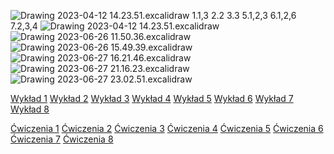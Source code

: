 ![Drawing 2023-04-12 14.23.51.excalidraw](/Notatki/Semestr%202/Analiza%20matematyczna%202.3A/Wyk%C5%82ady/Kolokwium/Drawing%202023-04-12%2014.23.51.excalidraw.svg)
1.1,3
2.2
3.3
5.1,2,3
6.1,2,6
7.2,3,4
![Drawing 2023-04-12 14.23.51.excalidraw](/Notatki/Semestr%202/Analiza%20matematyczna%202.3A/Wyk%C5%82ady/Kolokwium/Drawing%202023-04-12%2014.23.51.excalidraw.svg)
![Drawing 2023-06-26 11.50.36.excalidraw](/Notatki/Semestr%202/Analiza%20matematyczna%202.3A/Wyk%C5%82ady/Kolokwium/Drawing%202023-06-26%2011.50.36.excalidraw.svg)
![Drawing 2023-06-26 15.49.39.excalidraw](/Notatki/Semestr%202/Analiza%20matematyczna%202.3A/Wyk%C5%82ady/Kolokwium/Drawing%202023-06-26%2015.49.39.excalidraw.svg)
![Drawing 2023-06-27 16.21.46.excalidraw](/Notatki/Semestr%202/Analiza%20matematyczna%202.3A/Wyk%C5%82ady/Kolokwium/Drawing%202023-06-27%2016.21.46.excalidraw.svg)
![Drawing 2023-06-27 21.16.23.excalidraw](/Notatki/Semestr%202/Analiza%20matematyczna%202.3A/Wyk%C5%82ady/Kolokwium/Drawing%202023-06-27%2021.16.23.excalidraw.svg)
![Drawing 2023-06-27 23.02.51.excalidraw](/Notatki/Semestr%202/Analiza%20matematyczna%202.3A/Wyk%C5%82ady/Kolokwium/Drawing%202023-06-27%2023.02.51.excalidraw.svg)

[Wykład 1](/Notatki/Semestr%202/Analiza%20matematyczna%202.3A/Wyk%C5%82ady/Wyk%C5%82ad%201/Wyk%C5%82ad%201.md)
[Wykład 2](/Notatki/Semestr%202/Analiza%20matematyczna%202.3A/Wyk%C5%82ady/Wyk%C5%82ad%202/Wyk%C5%82ad%202.md)
[Wykład 3](/Notatki/Semestr%202/Analiza%20matematyczna%202.3A/Wyk%C5%82ady/Wyk%C5%82ad%203/Wyk%C5%82ad%203.md)
[Wykład 4](/Notatki/Semestr%202/Analiza%20matematyczna%202.3A/Wyk%C5%82ady/Wyk%C5%82ad%204/Wyk%C5%82ad%204.md)
[Wykład 5](/Notatki/Semestr%202/Analiza%20matematyczna%202.3A/Wyk%C5%82ady/Wyk%C5%82ad%205/Wyk%C5%82ad%205.md)
[Wykład 6](/Notatki/Semestr%202/Analiza%20matematyczna%202.3A/Wyk%C5%82ady/Wyk%C5%82ad%206/Wyk%C5%82ad%206.md)
[Wykład 7](/Notatki/Semestr%202/Analiza%20matematyczna%202.3A/Wyk%C5%82ady/Wyk%C5%82ad%207/Wyk%C5%82ad%207.md)
[Wykład 8](/Notatki/Semestr%202/Analiza%20matematyczna%202.3A/Wyk%C5%82ady/Wyk%C5%82ad%208/Wyk%C5%82ad%208.md)

[Ćwiczenia 1](/Notatki/Semestr%202/Analiza%20matematyczna%202.3A/%C4%86wiczenia/%C4%86wiczenia%201/%C4%86wiczenia%201.md)
[Ćwiczenia 2](/Notatki/Semestr%202/Analiza%20matematyczna%202.3A/%C4%86wiczenia/%C4%86wiczenia%202/%C4%86wiczenia%202.md)
[Ćwiczenia 3](/Notatki/Semestr%202/Analiza%20matematyczna%202.3A/%C4%86wiczenia/%C4%86wiczenia%203/%C4%86wiczenia%203.md)
[Ćwiczenia 4](/Notatki/Semestr%202/Analiza%20matematyczna%202.3A/%C4%86wiczenia/%C4%86wiczenia%204/%C4%86wiczenia%204.md)
[Ćwiczenia 5](/Notatki/Semestr%202/Analiza%20matematyczna%202.3A/%C4%86wiczenia/%C4%86wiczenia%205/%C4%86wiczenia%205.md)
[Ćwiczenia 6](/Notatki/Semestr%202/Analiza%20matematyczna%202.3A/%C4%86wiczenia/%C4%86wiczenia%206/%C4%86wiczenia%206.md)
[Ćwiczenia 7](/Notatki/Semestr%202/Analiza%20matematyczna%202.3A/%C4%86wiczenia/%C4%86wiczenia%207/%C4%86wiczenia%207.md)
[Ćwiczenia 8](/Notatki/Semestr%202/Analiza%20matematyczna%202.3A/%C4%86wiczenia/%C4%86wiczenia%208/%C4%86wiczenia%208.md)